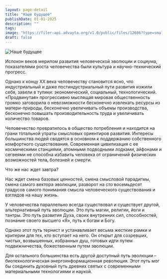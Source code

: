 ```yaml
---
layout: page-detail
title: "Наше будущее"
publishDate: 01-01-2025
description: ""
tags:
image: "https://filer-api.advayta.org/v1.0/public/files/12686?type=small"
draft: false
---
```


![Наше будущее](https://filer-api.advayta.org/v1.0/public/files/12686?type=medium "Наше будущее") 

Испокон веков мерилом развития человеческой эволюции и социума, показателями роста человечества были культура и научно-технический прогресс.

Однако к концу XX века человечеству становится ясно, что индустриальный и даже постиндустриальный пути развития изжили себя, завели в тупики: экономический, социальный, технологический. «Продвинутая» прогрессивно мыслящая мировая общественность громко заговорила о невозможности бесконечно извлекать ресурсы из матери-природы, бесконечно увеличивать объемы производства, бесконечно повышать производительность труда и увеличивать количество товаров.

Человечество превратилось в общество потребления и находится на грани тотальной утраты смысловых ориентиров развития. Интересы большинства людей сводятся в основном к поддержанию собственного комфортного существования. Современная цивилизация с ее космическими станциями, атомными подводными лодками, айфонами и сегвеями не способна избавить человека от ограничений физических возможностей тела, болезней и смерти. 

Что же нас ждет завтра? 

Нас ждет смена базовых ценностей, смена смысловой парадигмы, смена самого вектора эволюции, разворот на сто восемьдесят градусов самого понимания смысла человеческого существования и взглядов на нашу жизнь.

У человечества параллельно всегда существовал и существует другой, альтернативный путь эволюции. Это путь магии, религии, йоги и тантры. Это путь развития Духа, своих внутренних сил, способностей, познание своего высшего «Я», путь к богам и Богу. 

Однако этот путь тернист и устанавливает весьма жесткие рамки и критерии для тех, кто вступает на него. Он открыт для созревших, чистых, возвышенных, избранных душ, готовых идти путем подвижничества, божественным путем эволюции. 

Для остального большинства есть другой доступный путь эволюции – биотехнологическая энергоинформационная революция. Этот путь мог бы соединить духовный путь древних святых с современными материальными технологиями и наукой.
  
  
